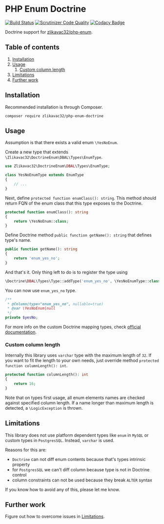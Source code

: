 # PHP Enum Doctrine

[![Build Status](https://travis-ci.org/zlikavac32/php-enum-doctrine.svg?branch=master)](https://travis-ci.org/zlikavac32/php-enum-doctrine) [![Scrutinizer Code Quality](https://scrutinizer-ci.com/g/zlikavac32/php-enum-doctrine/badges/quality-score.png?b=master)](https://scrutinizer-ci.com/g/zlikavac32/php-enum-doctrine/?branch=master) [![Codacy Badge](https://api.codacy.com/project/badge/Grade/f8fad3e112734573b3fbb2ca05f24bf5)](https://www.codacy.com/app/zlikavac32/php-enum-doctrine?utm_source=github.com&amp;utm_medium=referral&amp;utm_content=zlikavac32/php-enum-doctrine&amp;utm_campaign=Badge_Grade)

Doctrine support for [zlikavac32/php-enum](https://github.com/zlikavac32/php-enum).

## Table of contents

1. [Installation](#installation)
1. [Usage](#usage)
    1. [Custom column length](#custom-column-length)
1. [Limitations](#limitations)
1. [Further work](#further-work)

## Installation

Recommended installation is through Composer.

```
composer require zlikavac32/php-enum-doctrine
```

## Usage

Assumption is that there exists a valid enum `\YesNoEnum`.

Create a new type that extends `\Zlikavac32\DoctrineEnum\DBAL\Types\EnumType`.

```php
use Zlikavac32\DoctrineEnum\DBAL\Types\EnumType;

class YesNoEnumType extends EnumType 
{
    // ...
}
```

Next, define `protected function enumClass(): string`. This method should return FQN of the enum class that this type exposes to the Doctrine.

```php
protected function enumClass(): string
{
    return \YesNoEnum::class;
}
```

Define Doctrine method `public function getName(): string` that defines type's name.

```php
public function getName(): string
{
    return 'enum_yes_no';
}
```

And that's it. Only thing left to do is to register the type using 


```php
\Doctrine\DBAL\Types\Type::addType('enum_yes_no', \YesNoEnumType::class);
```

You can now use `enum_yes_no` type.

```php
/**
 * @Column(type="enum_yes_no", nullable=true)
 * @var \YesNoEnum|null
 */
private $yesNo;
```

For more info on the custom Doctrine mapping types, check [official documentation](http://docs.doctrine-project.org/projects/doctrine-dbal/en/latest/reference/types.html#custom-mapping-types).

### Custom column length

Internally this library uses `varchar` type with the maximum length of `32`. If you want to fit the length to your own needs, just override method `protected function columnLength(): int`.

```php
protected function columnLength(): int
{
    return 16;
}
```

Note that on types first usage, all enum elements names are checked against specified column length. If a name longer than maximum length is detected, a `\LogicException` is thrown.

## Limitations

This library does not use platform dependent types like `enum` in `MySQL` or custom types in `PostgresSQL`. Instead, `varchar` is used.

Reasons for this are:

- `Doctrine` can not diff enum contents because that's types intrinsic property
- for `PostgresSQL` we can't diff column because type is not in Doctrine control
- column constraints can not be used because they break `ALTER` syntax

If you know how to avoid any of this, please let me know.

## Further work

Figure out how to overcome issues in [Limitations](#limitations).
